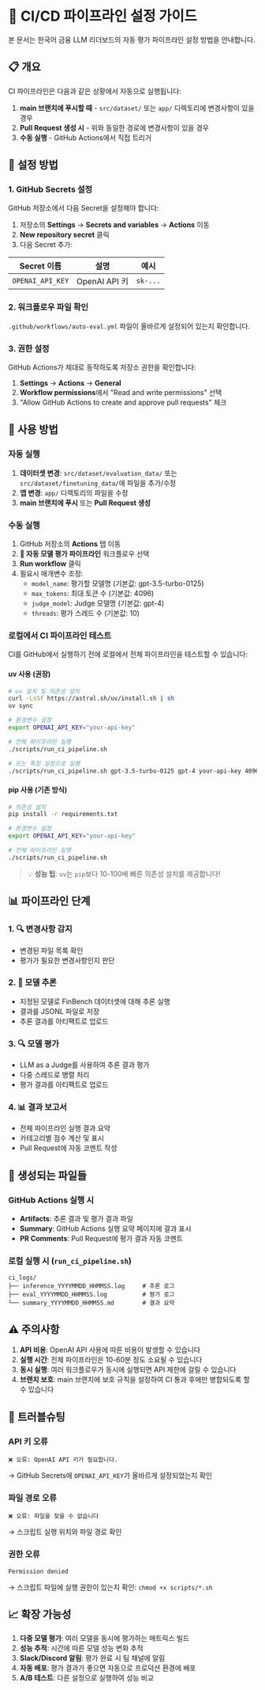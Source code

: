 # 🤖 CI/CD 파이프라인 설정 가이드

본 문서는 한국어 금융 LLM 리더보드의 자동 평가 파이프라인 설정 방법을 안내합니다.

## 📋 개요

CI 파이프라인은 다음과 같은 상황에서 자동으로 실행됩니다:

1. **main 브랜치에 푸시할 때** - `src/dataset/` 또는 `app/` 디렉토리에 변경사항이 있을 경우
2. **Pull Request 생성 시** - 위와 동일한 경로에 변경사항이 있을 경우  
3. **수동 실행** - GitHub Actions에서 직접 트리거

## 🔧 설정 방법

### 1. GitHub Secrets 설정

GitHub 저장소에서 다음 Secret을 설정해야 합니다:

1. 저장소의 **Settings** → **Secrets and variables** → **Actions** 이동
2. **New repository secret** 클릭
3. 다음 Secret 추가:

| Secret 이름 | 설명 | 예시 |
|------------|------|------|
| `OPENAI_API_KEY` | OpenAI API 키 | `sk-...` |

### 2. 워크플로우 파일 확인

`.github/workflows/auto-eval.yml` 파일이 올바르게 설정되어 있는지 확인합니다.

### 3. 권한 설정

GitHub Actions가 제대로 동작하도록 저장소 권한을 확인합니다:

1. **Settings** → **Actions** → **General**
2. **Workflow permissions**에서 "Read and write permissions" 선택
3. "Allow GitHub Actions to create and approve pull requests" 체크

## 🚀 사용 방법

### 자동 실행

1. **데이터셋 변경**: `src/dataset/evaluation_data/` 또는 `src/dataset/finetuning_data/`에 파일을 추가/수정
2. **앱 변경**: `app/` 디렉토리의 파일을 수정
3. **main 브랜치에 푸시** 또는 **Pull Request 생성**

### 수동 실행

1. GitHub 저장소의 **Actions** 탭 이동
2. **🤖 자동 모델 평가 파이프라인** 워크플로우 선택
3. **Run workflow** 클릭
4. 필요시 매개변수 조정:
   - `model_name`: 평가할 모델명 (기본값: gpt-3.5-turbo-0125)
   - `max_tokens`: 최대 토큰 수 (기본값: 4096)
   - `judge_model`: Judge 모델명 (기본값: gpt-4)
   - `threads`: 평가 스레드 수 (기본값: 10)

### 로컬에서 CI 파이프라인 테스트

CI를 GitHub에서 실행하기 전에 로컬에서 전체 파이프라인을 테스트할 수 있습니다:

#### uv 사용 (권장)
```bash
# uv 설치 및 의존성 설치
curl -LsSf https://astral.sh/uv/install.sh | sh
uv sync

# 환경변수 설정
export OPENAI_API_KEY="your-api-key"

# 전체 파이프라인 실행
./scripts/run_ci_pipeline.sh

# 또는 특정 설정으로 실행
./scripts/run_ci_pipeline.sh gpt-3.5-turbo-0125 gpt-4 your-api-key 4096 10
```

#### pip 사용 (기존 방식)
```bash
# 의존성 설치
pip install -r requirements.txt

# 환경변수 설정
export OPENAI_API_KEY="your-api-key"

# 전체 파이프라인 실행
./scripts/run_ci_pipeline.sh
```

> 💡 **성능 팁**: `uv`는 `pip`보다 10-100배 빠른 의존성 설치를 제공합니다!

## 📊 파이프라인 단계

### 1. 🔍 변경사항 감지
- 변경된 파일 목록 확인
- 평가가 필요한 변경사항인지 판단

### 2. 🚀 모델 추론
- 지정된 모델로 FinBench 데이터셋에 대해 추론 실행
- 결과를 JSONL 파일로 저장
- 추론 결과를 아티팩트로 업로드

### 3. 🔍 모델 평가
- LLM as a Judge를 사용하여 추론 결과 평가
- 다중 스레드로 병렬 처리
- 평가 결과를 아티팩트로 업로드

### 4. 📊 결과 보고서
- 전체 파이프라인 실행 결과 요약
- 카테고리별 점수 계산 및 표시
- Pull Request에 자동 코멘트 작성

## 📁 생성되는 파일들

### GitHub Actions 실행 시
- **Artifacts**: 추론 결과 및 평가 결과 파일
- **Summary**: GitHub Actions 실행 요약 페이지에 결과 표시
- **PR Comments**: Pull Request에 평가 결과 자동 코멘트

### 로컬 실행 시 (`run_ci_pipeline.sh`)
```
ci_logs/
├── inference_YYYYMMDD_HHMMSS.log     # 추론 로그
├── eval_YYYYMMDD_HHMMSS.log          # 평가 로그
└── summary_YYYYMMDD_HHMMSS.md        # 결과 요약
```

## ⚠️ 주의사항

1. **API 비용**: OpenAI API 사용에 따른 비용이 발생할 수 있습니다
2. **실행 시간**: 전체 파이프라인은 10-60분 정도 소요될 수 있습니다
3. **동시 실행**: 여러 워크플로우가 동시에 실행되면 API 제한에 걸릴 수 있습니다
4. **브랜치 보호**: main 브랜치에 보호 규칙을 설정하여 CI 통과 후에만 병합되도록 할 수 있습니다

## 🔧 트러블슈팅

### API 키 오류
```
❌ 오류: OpenAI API 키가 필요합니다.
```
→ GitHub Secrets에 `OPENAI_API_KEY`가 올바르게 설정되었는지 확인

### 파일 경로 오류
```
❌ 오류: 파일을 찾을 수 없습니다
```
→ 스크립트 실행 위치와 파일 경로 확인

### 권한 오류
```
Permission denied
```
→ 스크립트 파일에 실행 권한이 있는지 확인: `chmod +x scripts/*.sh`

## 📈 확장 가능성

1. **다중 모델 평가**: 여러 모델을 동시에 평가하는 매트릭스 빌드
2. **성능 추적**: 시간에 따른 모델 성능 변화 추적
3. **Slack/Discord 알림**: 평가 완료 시 팀 채널에 알림
4. **자동 배포**: 평가 결과가 좋으면 자동으로 프로덕션 환경에 배포
5. **A/B 테스트**: 다른 설정으로 실행하여 성능 비교
